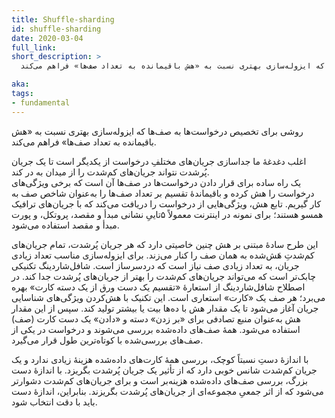 ```yaml
---
title: Shuffle-sharding
id: shuffle-sharding
date: 2020-03-04
full_link:
short_description: >
  روشی برای تخصیص درخواست‌ها به صف‌ها که ایزوله‌سازی بهتری نسبت به «هش باقیمانده به تعداد صف‌ها» فراهم می‌کند.

aka:
tags:
- fundamental
---
```

 روشی برای تخصیص درخواست‌ها به صف‌ها که ایزوله‌سازی بهتری نسبت به «هش باقیمانده به تعداد صف‌ها» فراهم می‌کند.

<!--more--> 

اغلب دغدغهٔ ما جداسازی جریان‌های مختلفِ درخواست از یکدیگر است تا یک جریان پُرشدت نتواند جریان‌های کم‌شدت را از میدان به در کند.  
یک راه ساده برای قرار دادن درخواست‌ها در صف‌ها آن است که برخی ویژگی‌های درخواست را هش کرده و باقیماندهٔ تقسیم بر تعداد صف‌ها را به‌عنوان شاخص صف به کار گیریم. تابع هش، ویژگی‌هایی از درخواست را دریافت می‌کند که با جریان‌های ترافیک همسو هستند؛ برای نمونه در اینترنت معمولاً ۵‌تاییِ نشانی مبدأ و مقصد، پروتکل، و پورت مبدأ و مقصد استفاده می‌شود.

این طرح سادهٔ مبتنی بر هش چنین خاصیتی دارد که هر جریان پُرشدت، تمام جریان‌های کم‌شدتِ هَش‌شده به همان صف را کنار می‌زند. برای ایزوله‌سازی مناسب تعداد زیادی جریان، به تعداد زیادی صف نیاز است که دردسرساز است. شافل‌شاردینگ تکنیکی چابک‌تر است که می‌تواند جریان‌های کم‌شدت را بهتر از جریان‌های پُرشدت جدا کند. در اصطلاح شافل‌شاردینگ از استعارهٔ «تقسیم یک دست ورق از یک دسته کارت» بهره می‌برد؛ هر صف یک «کارت» استعاری است. این تکنیک با هش‌کردن ویژگی‌های شناسایی جریان آغاز می‌شود تا یک مقدار هش با ده‌ها بیت یا بیشتر تولید کند. سپس از این مقدار هش به‌عنوان منبع تصادفی برای «بر زدن» دسته و «دادن» یک دست کارت (صف) استفاده می‌شود. همهٔ صف‌های داده‌شده بررسی می‌شوند و درخواست در یکی از صف‌های بررسی‌شده با کوتاه‌ترین طول قرار می‌گیرد.

با اندازهٔ دستِ نسبتاً کوچک، بررسی همهٔ کارت‌های داده‌شده هزینهٔ زیادی ندارد و یک جریان کم‌شدت شانس خوبی دارد که از تأثیر یک جریان پُرشدت بگریزد. با اندازهٔ دست بزرگ، بررسی صف‌های داده‌شده هزینه‌بر است و برای جریان‌های کم‌شدت دشوارتر می‌شود که از اثر جمعیِ مجموعه‌ای از جریان‌های پُرشدت بگریزند. بنابراین، اندازهٔ دست باید با دقت انتخاب شود.
